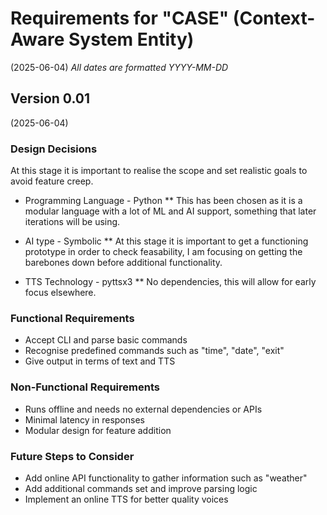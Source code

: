 # Requirements for "CASE" (Context-Aware System Entity)
(2025-06-04) *All dates are formatted YYYY-MM-DD*

## Version 0.01
(2025-06-04)

### Design Decisions

At this stage it is important to realise the scope and set realistic goals to avoid feature creep.
* Programming Language - Python
** This has been chosen as it is a modular language with a lot of ML and AI support, something that later iterations will be using.

* AI type - Symbolic
** At this stage it is important to get a functioning prototype in order to check feasability, I am focusing on getting the barebones down before additional functionality.

* TTS Technology - pyttsx3
** No dependencies, this will allow for early focus elsewhere.

### Functional Requirements

 - Accept CLI and parse basic commands
 - Recognise predefined commands such as "time", "date", "exit"
 - Give output in terms of text and TTS

### Non-Functional Requirements

- Runs offline and needs no external dependencies or APIs
- Minimal latency in responses
- Modular design for feature addition

### Future Steps to Consider

- Add online API functionality to gather information such as "weather"
- Add additional commands set and improve parsing logic
- Implement an online TTS for better quality voices
